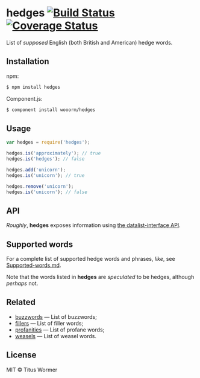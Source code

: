 # hedges [![Build Status](https://img.shields.io/travis/wooorm/hedges.svg?style=flat)](https://travis-ci.org/wooorm/hedges) [![Coverage Status](https://img.shields.io/coveralls/wooorm/hedges.svg?style=flat)](https://coveralls.io/r/wooorm/hedges?branch=master)

List of _supposed_ English (both British and American) hedge words.

## Installation

npm:
```sh
$ npm install hedges
```

Component.js:
```sh
$ component install wooorm/hedges
```

## Usage

```js
var hedges = require('hedges');

hedges.is('approximately'); // true
hedges.is('hedges'); // false

hedges.add('unicorn');
hedges.is('unicorn'); // true

hedges.remove('unicorn');
hedges.is('unicorn'); // false
```

## API

_Roughly_, **hedges** exposes information using [the datalist-interface API](https://github.com/wooorm/datalist-interface#api).

## Supported words

For a complete list of supported hedge words and phrases, _like_, see [Supported-words.md](Supported-words.md).

Note that the words listed in **hedges** are _speculated_ to be hedges, although _perhaps_ not.

## Related

- [buzzwords](https://github.com/wooorm/buzzwords) — List of buzzwords;
- [fillers](https://github.com/wooorm/fillers) — List of filler words;
- [profanities](https://github.com/wooorm/profanities) — List of profane words;
- [weasels](https://github.com/wooorm/weasels) — List of weasel words.

## License

MIT © Titus Wormer
